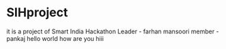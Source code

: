 # SIHproject
it is a project of Smart India Hackathon
Leader - farhan mansoori
member  - pankaj 
hello world
how are you
hiii


